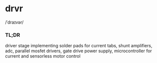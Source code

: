 # drvr
/ˈdraɪvər/

### TL;DR
driver stage implementing solder pads for current tabs, shunt amplifiers, adc, parallel mosfet drivers, gate drive power supply, microcontroller for current and sensorless motor control
